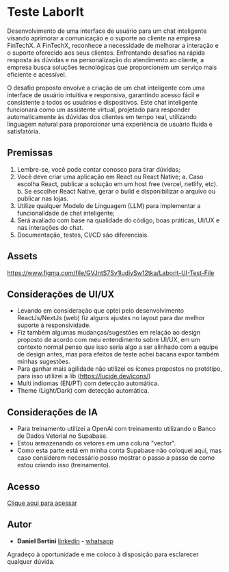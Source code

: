 # Teste LaborIt

Desenvolvimento de uma interface de usuário para um chat inteligente visando
aprimorar a comunicação e o suporte ao cliente na empresa FinTechX.
A FinTechX, reconhece a necessidade de melhorar a interação e o suporte oferecido aos seus
clientes. Enfrentando desafios na rápida resposta às dúvidas e na personalização do
atendimento ao cliente, a empresa busca soluções tecnológicas que proporcionem um
serviço mais eficiente e acessível.

O desafio proposto envolve a criação de um chat inteligente com uma interface de usuário
intuitiva e responsiva, garantindo acesso fácil e consistente a todos os usuários e
dispositivos. Este chat inteligente funcionará como um assistente virtual, projetado para
responder automaticamente às dúvidas dos clientes em tempo real, utilizando linguagem
natural para proporcionar uma experiência de usuário fluida e satisfatória.

## Premissas

1. Lembre-se, você pode contar conosco para tirar dúvidas;
2. Você deve criar uma aplicação em React ou React Native;
   a. Caso escolha React, publicar a solução em um host free (vercel, netlify, etc).
   b. Se escolher React Native, gerar o build e disponibilizar o arquivo ou publicar nas lojas.
3. Utilize qualquer Modelo de Linguagem (LLM) para implementar a funcionalidade de chat inteligente;
4. Será avaliado com base na qualidade do código, boas práticas, UI/UX e nas interações do chat.
5. Documentação, testes, CI/CD são diferenciais.

## Assets

https://www.figma.com/file/GVJntS7Sv1ludiySw12tka/Laborit-UI-Test-File

## Considerações de UI/UX

- Levando em consideração que optei pelo desenvolvimento ReactJs/NextJs (web) fiz alguns ajustes no layout para dar melhor suporte à responsividade.
- Fiz também algumas mudanças/sugestões em relação ao design proposto de acordo com meu entendimento sobre UI/UX, em um contexto normal penso que isso seria algo a ser alinhado com a equipe de design antes, mas para efeitos de teste achei bacana expor também minhas sugestões.
- Para ganhar mais agilidade não utilizei os ícones propostos no protótipo, para isso utilizei a lib (https://lucide.dev/icons/)
- Multi indiomas (EN/PT) com detecção automática.
- Theme (Light/Dark) com detecção automática.

## Considerações de IA

- Para treinamento utilizei a OpenAi com treinamento utilizando o Banco de Dados Vetorial no Supabase.
- Estou armazenando os vetores em uma coluna "vector".
- Como esta parte está em minha conta Supabase não coloquei aqui, mas caso considerem necessário posso mostrar o passo a passo de como estou criando isso (treinamento).

## Acesso

[Clique aqui para acessar](https://brainbox-daniel.vercel.app/pt)

## Autor

- **Daniel Bertini** [linkedin](https://linkedin.com/in/danielbertini) - [whatsapp](+5511976910760)

Agradeço à oportunidade e me coloco à disposição para esclarecer qualquer dúvida.
